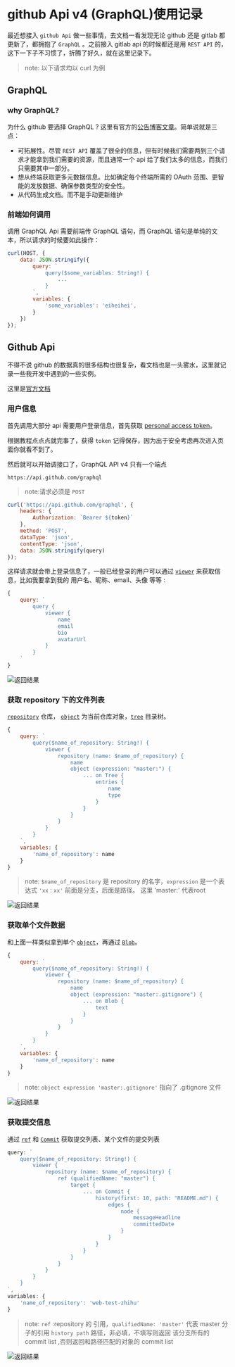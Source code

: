# github Api v4 (GraphQL)使用记录

最近想接入 `github Api` 做一些事情，去文档一看发现无论 github 还是 gitlab 都更新了，都拥抱了 `GraphQL` 。之前接入 gitlab api 的时候都还是用 `REST API` 的，这下一下子不习惯了，折腾了好久，就在这里记录下。

> note: 以下请求均以 curl 为例

## GraphQL

### why GraphQL?

为什么 github 要选择 GraphQL ? 这里有官方的[公告博客文章][blog_post]。简单说就是三点：
* 可拓展性。尽管 `REST API` 覆盖了很全的信息，但有时候我们需要两到三个请求才能拿到我们需要的资源，而且通常一个 api 给了我们太多的信息，而我们只需要其中一部分。
* 想从终端获取更多元数据信息。比如确定每个终端所需的 OAuth 范围、更智能的发放数据、确保参数类型的安全性。
* 从代码生成文档。而不是手动更新维护

### 前端如何调用

调用 GraphQL Api 需要前端传 GraphQL 语句，而 GraphQL 语句是单纯的文本，所以请求的时候要如此操作：

```js
curl(HOST, {
    data: JSON.stringify({
        query: `
            query($some_variables: String!) {
                ...
            }
        `,
        variables: {
            'some_variables': 'eiheihei',
        }
    })
});
```

## Github Api

不得不说 github 的数据真的很多结构也很复杂，看文档也是一头雾水，这里就记录一些我开发中遇到的一些实例。

这里是[官方文档][developer_github_v4]

### 用户信息

首先调用大部分 api 需要用户登录信息，首先获取 [personal access token][personal_access_token]。

根据教程点点点就完事了，获得 `token` 记得保存，因为出于安全考虑再次进入页面你就看不到了。

然后就可以开始调接口了，GraphQL API v4 只有一个端点
```
https://api.github.com/graphql
```
> note:请求必须是 `POST`

```js
curl('https://api.github.com/graphql', {
    headers: {
        Authorization: `Bearer ${token}`
    },
    method: 'POST',
    dataType: 'json',
    contentType: 'json',
    data: JSON.stringify(query)
});
```

这样请求就会带上登录信息了，一般已经登录的用户可以通过 [`viewer`][viewer_url] 来获取信息，比如我要拿到我的 用户名、昵称、email、头像 等等 :

```js
{
    query: `
        query {
            viewer {
                name
                email
                bio
                avatarUrl
            }
        }
    `
}
```

![返回结果][result_user]

### 获取 repository 下的文件列表

[`repository`][repository_url] 仓库， [`object`][object_url] 为当前仓库对象，[`tree`][tree_url] 目录树。

```js
{
    query: `
        query($name_of_repository: String!) {
            viewer {
                repository (name: $name_of_repository) {
                    name
                    object (expression: "master:") {
                        ... on Tree {
                            entries {
                                name
                                type
                            }
                        }
                    }
                }
            }
        }
    `,
    variables: {
        'name_of_repository': name
    }
}
```
> note: `$name_of_repository` 是 repository 的名字，`expression` 是一个表达式 `'xx：xx'` 前面是分支，后面是路径。
> 这里 'master:' 代表root

![返回结果][result_file_list]

### 获取单个文件数据

和上面一样类似拿到单个 [`object`][object_url]，再通过 [`Blob`][blob_url]。
```js
{
    query: `
        query($name_of_repository: String!) {
            viewer {
                repository (name: $name_of_repository) {
                    name
                    object (expression: "master:.gitignore") {
                        ... on Blob {
                            text
                        }
                    }
                }
            }
        }
    `,
    variables: {
        'name_of_repository': name
    }
}
```
> note: `object expression 'master:.gitignore'` 指向了 .gitignore 文件

![返回结果][result_file_blob]

### 获取提交信息

通过 [`ref`][ref_url] 和 [`Commit`][commit_url] 获取提交列表、某个文件的提交列表

```js
query: `
    query($name_of_repository: String!) {
        viewer {
            repository (name: $name_of_repository) {
                ref (qualifiedName: "master") {
                    target {
                        ... on Commit {
                            history(first: 10, path: "README.md") {
                                edges {
                                    node {
                                        messageHeadline
                                        committedDate
                                    }
                                }
                            }
                        }
                    }
                }
            }
        }
    }
`,
variables: {
    'name_of_repository': 'web-test-zhihu'
}
```
> note: `ref` :repository 的 引用，`qualifiedName: 'master'` 代表 master 分子的引用
> `history path` 路径，非必填，不填写则返回 该分支所有的 commit list ,否则返回和路径匹配的对象的 commit list

![返回结果][result_commit]

[blog_post]:https://github.blog/2016-09-14-the-github-graphql-api/
[developer_github_v4]:https://developer.github.com/v4/
[personal_access_token]:https://help.github.com/en/github/authenticating-to-github/creating-a-personal-access-token-for-the-command-line
[result_user]: xxx
[viewer_url]:https://developer.github.com/v4/object/user/
[repository_url]:https://developer.github.com/v4/object/repository/
[object_url]:https://developer.github.com/v4/interface/gitobject/
[tree_url]:https://developer.github.com/v4/object/tree/
[result_file_list]: xxx
[blob_url]:https://developer.github.com/v4/object/blob/
[result_file_blob]: xxx
[ref_url]: https://developer.github.com/v4/object/ref/
[commit_url]: https://developer.github.com/v4/object/commit/
[result_commit]: xxx
